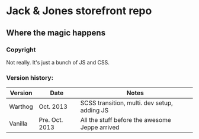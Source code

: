 # Jack &amp; Jones storefront repo

## Where the magic happens

### Copyright
Not really. It's just a bunch of JS and CSS.

### Version history:

| Version | Date | Notes |
|---------|------|-------|
| Warthog | Oct. 2013 | SCSS transition, multi. dev setup, adding JS |
| Vanilla | Pre. Oct. 2013 | All the stuff before the awesome Jeppe arrived |
